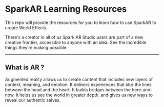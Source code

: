 
<h1>SparkAR Learning Resources</h1>
<p>This repo will provide the resources for you to learn how to use SparkAR to create World Effects.</p>
<p>There's a creator in all of us
Spark AR Studio users are part of a new creative frontier, accessible to anyone with an idea. See the incredible things they’re making possible.</p>
<hr/>
<h2>What is AR ?</h2>
<p>
Augmented reality allows us to create content that includes new layers of context, meaning, and emotion. It delivers experiences that blur the lines between the head and the heart. It builds bridges between the here-and-now. It helps us see the world in greater depth, and gives us new ways to reveal our authentic selves.
</p>

